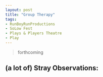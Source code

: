 ```yaml
---
layout: post
title: "Group Therapy"
tags:
- RunBoyRunProductions
- SoLow Fest
- Plays & Players Theatre
- Play
---
```

> forthcoming

## (a lot of) Stray Observations:

